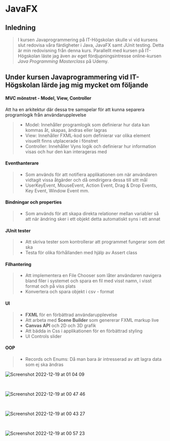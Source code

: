 # JavaFX

## Inledning

> I kursen Javaprogrammering på IT-Högskolan skulle vi vid kursens slut redovisa våra färdigheter i Java, JavaFX samt JUnit testing. Detta är min redovisning från denna kurs. Parallellt med kursen på IT-Högskolan läste jag även av eget fördjupningsintresse online-kursen *Java Programming Masterclass* på Udemy.

## Under kursen Javaprogrammering vid IT-Högskolan lärde jag mig mycket om följande

#### MVC mönstret - Model, View, Controller
Att ha en arkitektur där dessa tre samspelar för att kunna separera programlogik från användarupplevelse
> - Model: Innehåller programlogik som definierar hur data kan kommas åt, skapas, ändras eller lagras
> - View: Innehåller FXML-kod som definierar var olika element visuellt finns utplacerade i fönstret
> - Controller: Innehåller Vyns logik och definierar hur information visas och hur den kan interageras med
#### Eventhanterare 
> - Som används för att notifiera applikationen om när användaren vidtagit vissa åtgärder och då omdirigera dessa till sitt mål
> - UserKeyEvent, MouseEvent, Action Event, Drag & Drop Events, Key Event, Window Event mm.
#### Bindningar och properties
> - Som används för att skapa direkta relationer mellan variabler så att när ändring sker i ett objekt detta automatiskt syns i ett annat 
#### JUnit tester
> - Att skriva tester som kontrollerar att programmet fungerar som det ska
> - Testa för olika förhållanden med hjälp av Assert class
#### Filhantering
> - Att implementera en File Chooser som låter användaren navigera bland filer i systemet och spara en fil med visst namn, i visst format och på viss plats
> - Konvertera och spara objekt i csv - format
#### UI
> - **FXML** för en förbättrad användarupplevelse
> - Att arbeta med **Scene Builder** som genererar FXML markup live
> - **Canvas API** och 2D och 3D grafik
> - Att bädda in Css i applikationen för en förbättrad styling
> - UI Controls slider
#### OOP 
> - Records och Enums: Då man bara är intresserad av att lagra data som ej ska ändras






![Screenshot 2022-12-19 at 01 04 09](https://user-images.githubusercontent.com/103879144/208326576-51222721-80ad-47b7-8fc4-65950c7ff0c0.png)

</br>

![Screenshot 2022-12-19 at 00 47 46](https://user-images.githubusercontent.com/103879144/208325928-97f88ad4-1d05-4a67-80f3-6b1469656726.png)

</br>

![Screenshot 2022-12-19 at 00 43 27](https://user-images.githubusercontent.com/103879144/208325979-44b7fb36-ee0f-4837-b8b2-5ba4317e1d7d.png)

</br>

![Screenshot 2022-12-19 at 00 57 23](https://user-images.githubusercontent.com/103879144/208326313-cf5a0b02-894e-44e5-b286-307e418b946c.png)


